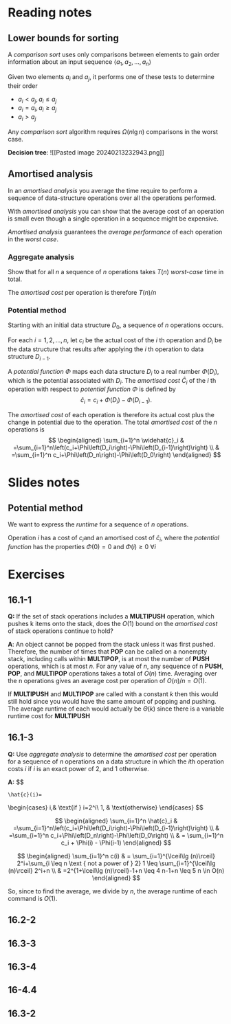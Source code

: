 # Reading notes

## Lower bounds for sorting
A *comparison sort* uses only comparisons between elements to gain order information about an input sequence $\left\langle a_1, a_2, \ldots, a_n\right\rangle$

Given two elements $a_i$ and $a_j$, it performs one of these tests to determine their order
- $a_i<a_j, a_i \leq a_j$
- $a_i=a_i, a_i \geq a_j$
- $a_i>a_j$ 

Any *comparison sort* algorithm requires $\Omega(n \lg n)$ comparisons in the worst case.

**Decision tree**:
![[Pasted image 20240213232943.png]]
## Amortised analysis
In an *amortised analysis* you average the time require to perform a sequence of data-structure operations over all the operations performed.

With *amortised analysis* you can show that the average cost of an operation is small even though a single operation in a sequence might be expensive.

*Amortised analysis* guarantees the *average performance* of each operation in the *worst case*.


### Aggregate analysis
Show that for all $n$ a sequence of $n$ operations takes $T(n)$ *worst-case* time in total.

The *amortised cost* per operation is therefore $T(n)/n$

### Potential method
Starting with an initial data structure $D_0$, a sequence of $n$ operations occurs. 

For each $i=1,2, \ldots, n$, let $c_i$ be the actual cost of the $i$ th operation and $D_i$ be the data structure that results after applying the $i$ th operation to data structure $D_{i-1}$. 

A *potential function* $\Phi$ maps each data structure $D_i$ to a real number $\Phi\left(D_i\right)$, which is the potential associated with $D_i$. The *amortised cost* $\hat{C}_i$ of the $i$ th operation with respect to *potential function* $\Phi$ is defined by
$$
\widehat{c}_i=c_i+\Phi\left(D_i\right)-\Phi\left(D_{i-1}\right) \text {. }
$$

The *amortised cost* of each operation is therefore its actual cost plus the change in potential due to the operation. The total *amortised cost* of the $n$ operations is
$$
\begin{aligned}
\sum_{i=1}^n \widehat{c}_i & =\sum_{i=1}^n\left(c_i+\Phi\left(D_i\right)-\Phi\left(D_{i-1}\right)\right) \\
& =\sum_{i=1}^n c_i+\Phi\left(D_n\right)-\Phi\left(D_0\right)
\end{aligned}
$$


# Slides notes
## Potential method
We want to express the *runtime* for a sequence of $n$ operations.

Operation $i$ has a cost of $c_i$and an amortised cost of $\hat{c}_i$,  where the *potential function* has the properties $\Phi(0)=0$ and $\Phi(i)\geq0~\forall i$

# Exercises

## 16.1-1
**Q:** If the set of stack operations includes a **MULTIPUSH** operation, which pushes k items onto the stack, does the $O(1)$ bound on the *amortised cost* of stack operations continue to hold?

**A**: An object cannot be popped from the stack unless it was first pushed. Therefore, the number of times that **POP** can be called on a nonempty stack, including calls within **MULTIPOP**, is at most the number of **PUSH** operations, which is at most $n$. For any value of $n$, any sequence of n **PUSH**, **POP**, and **MULTIPOP** operations takes a total of $O(n)$ time. Averaging over the n operations gives an average cost per operation of $O(n)/n = O(1)$. 

If **MULTIPUSH** and **MULTIPOP** are called with a constant $k$ then this would still hold since you would have the same amount of popping and pushing. The average runtime of each would actually be $\Theta(k)$ since there is a variable runtime cost for **MULTIPUSH**

## 16.1-3

**Q:** Use *aggregate analysis* to determine the *amortised cost* per operation for a sequence of $n$ operations on a data structure in which the $i$th operation costs $i$ if $i$ is an exact power of 2, and 1 otherwise.

**A:** 
$$

    \hat{c}(i)=
\begin{cases}
    i,& \text{if } i=2^i\\
    1,              & \text{otherwise}
\end{cases}
$$

$$
\begin{aligned}
\sum_{i=1}^n \hat{c}_i & =\sum_{i=1}^n\left(c_i+\Phi\left(D_i\right)-\Phi\left(D_{i-1}\right)\right) \\
& =\sum_{i=1}^n c_i+\Phi\left(D_n\right)-\Phi\left(D_0\right) \\
& = \sum_{i=1}^n c_i + \Phi(i) - \Phi(i-1)
\end{aligned}
$$


$$
\begin{aligned}
\sum_{i=1}^n c(i)
& = \sum_{i=1}^{\lceil\lg (n)\rceil} 2^i+\sum_{i \leq n \text { not a power of } 2} 1 \leq \sum_{i=1}^{\lceil\lg (n)\rceil} 2^i+n \\
 & =2^{1+\lceil\lg (n)\rceil}-1+n \leq 4 n-1+n \leq 5 n \in O(n)
\end{aligned}
$$

So, since to find the average, we divide by $n$, the average runtime of each command is $O(1)$.

## 16.2-2
## 16.3-3
## 16.3-4
## 16-4.4
## 16.3-2
